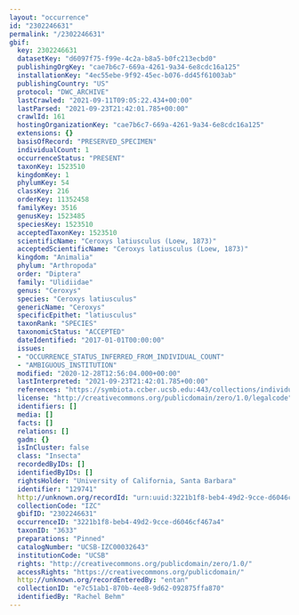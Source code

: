 ```yaml
---
layout: "occurrence"
id: "2302246631"
permalink: "/2302246631"
gbif:
  key: 2302246631
  datasetKey: "d6097f75-f99e-4c2a-b8a5-b0fc213ecbd0"
  publishingOrgKey: "cae7b6c7-669a-4261-9a34-6e8cdc16a125"
  installationKey: "4ec55ebe-9f92-45ec-b076-dd45f61003ab"
  publishingCountry: "US"
  protocol: "DWC_ARCHIVE"
  lastCrawled: "2021-09-11T09:05:22.434+00:00"
  lastParsed: "2021-09-23T21:42:01.785+00:00"
  crawlId: 161
  hostingOrganizationKey: "cae7b6c7-669a-4261-9a34-6e8cdc16a125"
  extensions: {}
  basisOfRecord: "PRESERVED_SPECIMEN"
  individualCount: 1
  occurrenceStatus: "PRESENT"
  taxonKey: 1523510
  kingdomKey: 1
  phylumKey: 54
  classKey: 216
  orderKey: 11352458
  familyKey: 3516
  genusKey: 1523485
  speciesKey: 1523510
  acceptedTaxonKey: 1523510
  scientificName: "Ceroxys latiusculus (Loew, 1873)"
  acceptedScientificName: "Ceroxys latiusculus (Loew, 1873)"
  kingdom: "Animalia"
  phylum: "Arthropoda"
  order: "Diptera"
  family: "Ulidiidae"
  genus: "Ceroxys"
  species: "Ceroxys latiusculus"
  genericName: "Ceroxys"
  specificEpithet: "latiusculus"
  taxonRank: "SPECIES"
  taxonomicStatus: "ACCEPTED"
  dateIdentified: "2017-01-01T00:00:00"
  issues:
  - "OCCURRENCE_STATUS_INFERRED_FROM_INDIVIDUAL_COUNT"
  - "AMBIGUOUS_INSTITUTION"
  modified: "2020-12-28T12:56:04.000+00:00"
  lastInterpreted: "2021-09-23T21:42:01.785+00:00"
  references: "https://symbiota.ccber.ucsb.edu:443/collections/individual/index.php?occid=129741"
  license: "http://creativecommons.org/publicdomain/zero/1.0/legalcode"
  identifiers: []
  media: []
  facts: []
  relations: []
  gadm: {}
  isInCluster: false
  class: "Insecta"
  recordedByIDs: []
  identifiedByIDs: []
  rightsHolder: "University of California, Santa Barbara"
  identifier: "129741"
  http://unknown.org/recordId: "urn:uuid:3221b1f8-beb4-49d2-9cce-d6046cf467a4"
  collectionCode: "IZC"
  gbifID: "2302246631"
  occurrenceID: "3221b1f8-beb4-49d2-9cce-d6046cf467a4"
  taxonID: "3633"
  preparations: "Pinned"
  catalogNumber: "UCSB-IZC00032643"
  institutionCode: "UCSB"
  rights: "http://creativecommons.org/publicdomain/zero/1.0/"
  accessRights: "https://creativecommons.org/publicdomain/"
  http://unknown.org/recordEnteredBy: "entan"
  collectionID: "e7c51ab1-870b-4ee8-9d62-092875ffa870"
  identifiedBy: "Rachel Behm"
---
```

